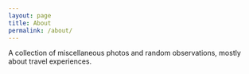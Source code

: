 ```yaml
---
layout: page
title: About
permalink: /about/
---
```


A collection of miscellaneous photos and random observations, mostly about travel experiences.

